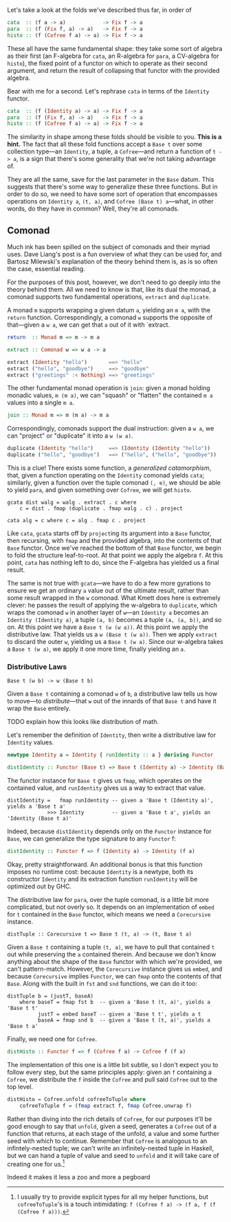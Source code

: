 Let's take a look at the folds we've described thus far, in order of

``` haskell
cata  :: (f a -> a)            -> Fix f -> a
para  :: (f (Fix f, a) -> a)   -> Fix f -> a
histo :: (f (Cofree f a) -> a) -> Fix f -> a
```

These all have the same fundamental shape: they take some sort of
algebra as their first (an F-algebra for `cata`, an R-algebra for
`para`, a CV-algebra for `histo`), the fixed point of a functor
on which to operate as their second argument, and return the
result of collapsing that functor with the provided algebra.

Bear with me for a second. Let's rephrase `cata` in terms of the `Identity` functor.

```haskell
cata  :: (f (Identity a) -> a) -> Fix f -> a
para  :: (f (Fix f, a) -> a)   -> Fix f -> a
histo :: (f (Cofree f a) -> a) -> Fix f -> a
```

The similarity in shape among these folds should be visible to you.
**This is a hint.** The fact that all these fold functions accept a
`Base t` over some collection type—an `Identity`, a tuple, a
`Cofree`—and return a function of `t -> a`, is a sign that there's
some generality that we're not taking advantage of.


They are all the same, save for the last parameter in the `Base`
datum. This suggests that there's some way to generalize these three
functions. But in order to do so, we need to have some sort of
operation that encompasses operations on `Identity a`, `(t, a)`, and
`Cofree (Base t) a`—what, in other words, do they have in common?
Well, they're all comonads.

## Comonad

Much ink has been spilled on the subject of comonads and their myriad uses. Dave Liang's post is a fun overview of what they can be used for, and Bartosz Milewski's explanation of the theory behind them is, as is so often the case, essential reading.

For the purposes of this post, however, we don't need to go deeply into the theory behind them. All we need to know is that, like its dual the monad, a comonad supports two fundamental operations, `extract` and `duplicate`.

A monad `m` supports wrapping a given datum `a`, yielding an `m a`, with the `return` function. Correspondingly, a comonad `w` supports the opposite of that—given a `w a`, we can get that `a` out of it with `extract.

```haskell
return  :: Monad m => m -> m a

extract :: Comonad w => w a -> a
```


``` haskell
extract (Identity "hello")       ==> "hello"
extract ("hello", "goodbye")     ==> "goodbye"
extract ("greetings" :< Nothing) ==> "greetings"
```

The other fundamental monad operation is `join`: given a monad holding monadic values, `m (m a)`, we can "squash" or "flatten" the contained `m a` values into a single `m a`.

```haskell
join :: Monad m => m (m a) -> m a
```

Correspondingly, comonads support the dual instruction: given a `w a`, we can "project" or "duplicate" it into a `w (w a)`.

``` haskell
duplicate (Identity "hello")     ==> (Identity (Identity "hello"))
duplicate ("hello", "goodbye")   ==> ("hello", ("hello", "goodbye"))
```

This is a clue! There exists some function, a *generalized catamorphism*, that, given a function operating on the `Identity` comonad yields `cata`;
similarly, given a function over the tuple comonad `(, e)`, we should be able to yield `para`, and given something over `Cofree`, we will get `histo`.

```
gcata dist walg = walg . extract . c where
	c = dist . fmap (duplicate . fmap walg . c) . project
```

```
cata alg = c where c = alg . fmap c . project
```

Like `cata`, `gcata` starts off by `project`ing its argument into a `Base` functor, then recursing, with `fmap` and the provided algebra, into the contents of that `Base` functor. Once we've reached the bottom of that `Base` functor,
we begin to fold the structure leaf-to-root. At that point we apply the algebra `f`.  At this point, `cata` has nothing left to do, since the F-algebra has yielded us a final result.

The same is not true with `gcata`—we have to do a few more gyrations to ensure we get an ordinary `a` value out of the ultimate result, rather than some result wrapped in the `w` comonad.
What Kmett does here is extremely clever: he passes the result of applying the w-algebra to `duplicate`, which wraps the comonad `w` in another layer of `w`—an `Identity a` becomes an `Identity (Identity a)`, a tuple `(a, b)` becomes a tuple `(a, (a, b))`, and so on.
At this point we have a `Base t (w (w a))`.
At this point we apply the distributive law. That yields us a `w (Base t (w a))`.
Then we apply `extract` to discard the outer `w`, yielding us a `Base t (w a)`.
Since our w-algebra takes a `Base t (w a)`, we apply it one more time, finally yielding an `a`.

### Distributive Laws

```
Base t (w b) -> w (Base t b)
```

Given a `Base t` containing a comonad `w` of `b`, a distributive law tells us how to move—to *distribute*—that `w` out of the innards of that `Base t` and have it wrap the `Base` entirely.

TODO explain how this looks like distribution of math.

Let's remember the definition of `Identity`, then write a distributive law for `Identity` values.

``` haskell
newtype Identity a = Identity { runIdentity :: a } deriving Functor

distIdentity :: Functor (Base t) => Base t (Identity a) -> Identity (Base t a)
```

The functor instance for `Base t` gives us `fmap`, which operates on the contained value, and `runIdentity` gives us a way to extract that value.

```
distIdentity =   fmap runIdentity -- given a 'Base t (Identity a)', yields a 'Base t a'
             >>> Identity         -- given a 'Base t a', yields an 'Identity (Base t a)'
```

Indeed, because `distIdentity` depends only on the `Functor` instance for `Base`, we can generalize the type signature to any `Functor` f:

```haskell
distIdentity :: Functor f => f (Identity a) -> Identity (f a)
```

Okay, pretty straightforward. An additional bonus is that this function imposes no runtime cost: because `Identity` is a newtype, both its constructor `Identity` and its extraction function `runIdentity` will be optimized out by GHC.

The distributive law for `para`, over the tuple comonad, is a little bit more complicated, but not overly so. It depends on an implementation of `embed` for `t` contained in the `Base` functor, which means we need a `Corecursive` instance.

```
distTuple :: Corecursive t => Base t (t, a) -> (t, Base t a)
```

Given a `Base t` containing a tuple `(t, a)`, we have to pull that contained `t` out while preserving the `a` contained therein. And because we don't know anything about the shape of the `Base` functor with which we're provided, we can't pattern-match.
However, the `Corecursive` instance gives us `embed`, and because `Corecursive` implies `Functor`, we can `fmap` onto the contents of that `Base`. Along with the built in `fst` and `snd` functions, we can do it too:

```
distTuple b = (justT, baseA)
	where baseT = fmap fst b  -- given a 'Base t (t, a)', yields a 'Base t t'
	      justT = embed baseT -- given a 'Base t t', yields a t
		  baseA = fmap snd b  -- given a 'Base t (t, a)', yields a 'Base t a'
```

Finally, we need one for `Cofree`.

``` haskell
distHisto :: Functor f => f (Cofree f a) -> Cofree f (f a)
```

The implementation of this one is a little bit subtle, so I don't expect you to follow every step, but the same principles apply: given an `f` containing a `Cofree`, we distribute the `f` inside the `Cofree` and pull said `Cofree` out to the top level.

``` haskell
distHisto = Cofree.unfold cofreeToTuple where
	cofreeToTuple f = (fmap extract f, fmap Cofree.unwrap f)
```

Rather than diving into the rich details of `Cofree`, for our purposes
it'll be good enough to say that `unfold`, given a seed, generates a
`Cofree` out of a function that returns, at each stage of the unfold,
a value and some further seed with which to continue. Remember that
`Cofree` is analogous to an infintely-nested tuple; we can't write an
infinitely-nested tuple in Haskell, but we can hand a tuple of value
and seed to `unfold` and it will take care of creating one for us.[^1]

Indeed it makes it less a zoo and more a pegboard

[^1]: I usually try to provide explicit types for all my helper functions, but `cofreeToTuple`'s is a touch intimidating: `f (Cofree f a) -> (f a, f (f (Cofree f a)))`.
